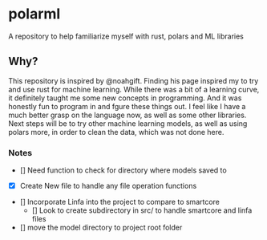 # polarml
A repository to help familiarize myself with rust, polars and ML libraries

## Why?
This repository is inspired by @noahgift. Finding his page inspired my to try and use rust for machine learning. While there was a bit of a learning curve,
it definitely taught me some new concepts in programming. And it was honestly fun to program in and fgure these things out. I feel like I have a much 
better grasp on the language now, as well as some other libraries. Next steps will be to try other machine learning models, as well as using polars more, 
in order to clean the data, which was not done here.

### Notes

- [] Need function to check for directory where models saved to
- [x] Create New file to handle any file operation functions
- [] Incorporate Linfa into the project to compare to smartcore
    - [] Look to create subdirectory in src/ to handle smartcore and linfa files
- [] move the model directory to project root folder 
